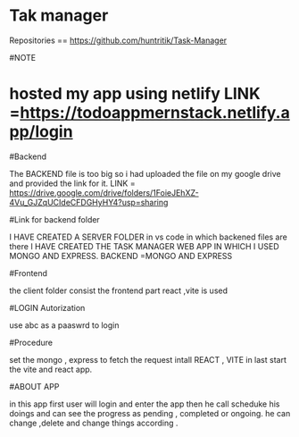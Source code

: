 # Tak manager

Repositories ==  https://github.com/huntritik/Task-Manager

#NOTE

# hosted my app using netlify   LINK =https://todoappmernstack.netlify.app/login

#Backend

The BACKEND file is too big so i had uploaded the file on my google drive and provided the link for it.
LINK = https://drive.google.com/drive/folders/1FoieJEhXZ-4Vu_GJZqUCIdeCFDGHyHY4?usp=sharing

#Link for backend folder

I HAVE CREATED A SERVER FOLDER in vs code in which backened files are there
I HAVE CREATED THE TASK MANAGER WEB APP IN WHICH I USED MONGO AND EXPRESS.
BACKEND =MONGO AND EXPRESS

#Frontend

the client folder consist the frontend part
react ,vite is used

#LOGIN Autorization

use abc as a paaswrd to login


#Procedure

set the mongo , express to fetch the request
intall REACT , VITE
in last start the vite and react app.


#ABOUT APP

in this app first user will login and enter the app then he call scheduke his doings and can see the progress as pending ,  completed or ongoing. he can change ,delete and change things according .
